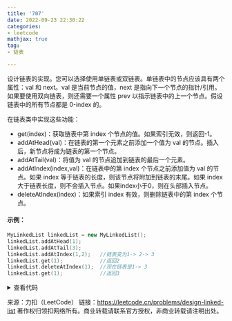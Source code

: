 ```yaml
---
title: '707'
date: 2022-09-23 22:30:22
categories:
- leetcode
mathjax: true
tag:
- 链表

---
```


设计链表的实现。您可以选择使用单链表或双链表。单链表中的节点应该具有两个属性：val 和 next。val 是当前节点的值，next 是指向下一个节点的指针/引用。如果要使用双向链表，则还需要一个属性 prev 以指示链表中的上一个节点。假设链表中的所有节点都是 0-index 的。

在链表类中实现这些功能：

- get(index)：获取链表中第 index 个节点的值。如果索引无效，则返回-1。
- addAtHead(val)：在链表的第一个元素之前添加一个值为 val 的节点。插入后，新节点将成为链表的第一个节点。
- addAtTail(val)：将值为 val 的节点追加到链表的最后一个元素。
- addAtIndex(index,val)：在链表中的第 index 个节点之前添加值为 val  的节点。如果 index 等于链表的长度，则该节点将附加到链表的末尾。如果 index 大于链表长度，则不会插入节点。如果index小于0，则在头部插入节点。
- deleteAtIndex(index)：如果索引 index 有效，则删除链表中的第 index 个节点。

#### 示例：

```c++
MyLinkedList linkedList = new MyLinkedList();
linkedList.addAtHead(1);
linkedList.addAtTail(3);
linkedList.addAtIndex(1,2);   //链表变为1-> 2-> 3
linkedList.get(1);            //返回2
linkedList.deleteAtIndex(1);  //现在链表是1-> 3
linkedList.get(1);            //返回3
```

<details><summary>查看代码</summary><pre><code>
// 注意边界情况，链表空等
struct DLinkListNode {
    int val;
    DLinkListNode* prev, * next;
    DLinkListNode(int _val) : val(_val), prev(nullptr), next(nullptr) {}
    DLinkListNode() : val(0), prev(nullptr), next(nullptr) {}
};

class MyLinkedList {
    DLinkListNode *head;
    int len = 0;
public:
    MyLinkedList() {
        head = new DLinkListNode();
    }

    DLinkListNode* getNodeByIndex(int index) {
        int num = 0;
        DLinkListNode* pWork = this->head->next;
        while (pWork != nullptr) {
            if (num == index) {
                return pWork;
            }
            num++;
            pWork = pWork->next;
        }
        return pWork;
    }
    
    int get(int index) {
        DLinkListNode* tmp = this->getNodeByIndex(index);
        return tmp == nullptr ? -1 : tmp->val;
    }
    
    void addAtHead(int val) {
        DLinkListNode *tmp = new DLinkListNode(val);
        tmp->next = this->head->next;
        tmp->prev = this->head;
        if (this->head->next != nullptr) {
            this->head->next->prev = tmp;
        }
        this->head->next = tmp;
        len++;
    }
    
    void addAtTail(int val) {
        if (len == 0) {
            this->addAtHead(val);
            return;
        }
        DLinkListNode* tmp = new DLinkListNode(val);
        DLinkListNode* tail = this->getNodeByIndex(len - 1);
        tmp->prev = tail;
        if (tail != nullptr)
            tail->next = tmp;
        tail = tmp;
        len++;
    }
    
    void addAtIndex(int index, int val) {
        if (index > len) return;
        if (index <= 0) {
            this->addAtHead(val);
            return;
        }
        if (index == len) {
            this->addAtTail(val);
            return;
        }
    
        DLinkListNode* tmpNode = new DLinkListNode(val);
        DLinkListNode* tmp = this->getNodeByIndex(index - 1);
        tmpNode->prev = tmp;
        tmpNode->next = tmp->next;
        if (tmp->next != nullptr)
            tmp->next->prev = tmpNode;
        tmp->next = tmpNode;
        len++;
    }
    
    void deleteAtIndex(int index) {
        if (index < 0 || index >= len) return;
        DLinkListNode* tmp = this->getNodeByIndex(index);
        tmp->prev->next = tmp->next;
        if (tmp->next != nullptr)
            tmp->next->prev = tmp->prev;
        delete tmp;
        len--;
    }
};
</code></pre></details>

来源：力扣（LeetCode）
链接：https://leetcode.cn/problems/design-linked-list
著作权归领扣网络所有。商业转载请联系官方授权，非商业转载请注明出处。